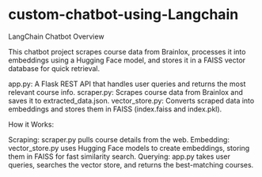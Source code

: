 # custom-chatbot-using-Langchain

LangChain Chatbot Overview

This chatbot project scrapes course data from Brainlox, processes it into embeddings using a Hugging Face model, and stores it in a FAISS vector database for quick retrieval.

app.py: A Flask REST API that handles user queries and returns the most relevant course info.
scraper.py: Scrapes course data from Brainlox and saves it to extracted_data.json.
vector_store.py: Converts scraped data into embeddings and stores them in FAISS (index.faiss and index.pkl).

How it Works:

Scraping: scraper.py pulls course details from the web.
Embedding: vector_store.py uses Hugging Face models to create embeddings, storing them in FAISS for fast similarity search.
Querying: app.py takes user queries, searches the vector store, and returns the best-matching courses.
